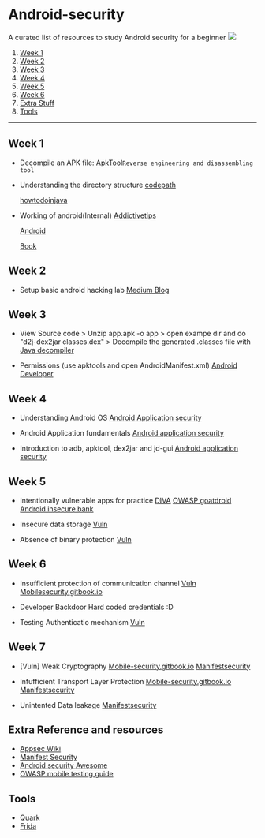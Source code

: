 # Android-security
A curated list of resources to study Android security for a beginner
![](https://img.shields.io/badge/android%20-security-blue.svg)

1. [Week 1](#week1)
2. [Week 2](#week2)
3. [Week 3](#week3)
4. [Week 4](#week4)
5. [Week 5](#week5)
6. [Week 6](#week6)
7. [Extra Stuff](#extra)
8. [Tools](#tools)

---
## <a name="week1"></a>Week 1
* Decompile an APK file: [ApkTool](https://ibotpeaches.github.io/Apktool/)`Reverse engineering and disassembling tool`

* Understanding the directory structure
	[codepath](https://guides.codepath.com/android/Android-Directory-Structure)

	[howtodoinjava](https://howtodoinjava.com/android/android-tutorial-android-project-structure-files-and-resources/)

* Working of android(Internal)
    [Addictivetips](https://www.addictivetips.com/mobile/android-partitions-explained-boot-system-recovery-data-cache-misc/)

    [Android](https://source.android.com/devices/bootloader/partitions-images)

	[Book](http://newandroidbook.com/AIvI-M-RL1.pdf)

## <a name="week2"></a>Week 2
* 	Setup basic android hacking lab
		[Medium Blog](https://medium.com/@ehsahil/basic-android-security-testing-lab-part-1-a2b87e667533)

## <a name="week3"></a>Week 3
* 	View Source code
		> Unzip app.apk -o app
		> open exampe dir and do "d2j-dex2jar classes.dex"
		> Decompile the generated .classes file with [Java decompiler](http://java-decompiler.github.io/)

* 	Permissions (use apktools and open AndroidManifest.xml)
		[Android Developer](https://developer.android.com/guide/topics/permissions/overview#normal-dangerous)

## <a name="week4"></a>Week 4
* 	Understanding Android OS
		[Android Application security](https://manifestsecurity.com/android-application-security-part-2/)

* 	Android Application fundamentals
		[Android application security](https://manifestsecurity.com/android-application-security-part-3/)

*  	Introduction to adb, apktool, dex2jar and jd-gui 
		[Android application security](https://manifestsecurity.com/android-application-security-part-3/)

## <a name="week5"></a>Week 5
* 	Intentionally vulnerable apps for practice
		[DIVA](https://payatu.com/damn-insecure-and-vulnerable-app/)
		[OWASP goatdroid](https://github.com/nvisium-jack-mannino/OWASP-GoatDroid-Project)
		[Android insecure bank](https://github.com/dineshshetty/Android-InsecureBankv2)

* 	Insecure data storage
		[Vuln](https://manifestsecurity.com/android-application-security-part-8/)

* Absence of binary protection
	[Vuln](https://manifestsecurity.com/android-application-security-part-9/)

## <a name="week6"></a>Week 6
* 	Insufficient protection of communication channel
		[Vuln](https://manifestsecurity.com/android-application-security-part-10/)
		[Mobilesecurity.gitbook.io](https://mobile-security.gitbook.io/mobile-security-testing-guide/general-mobile-app-testing-guide/0x04f-testing-network-communication)

* 	Developer Backdoor Hard coded credentials :D

* 	Testing Authenticatio mechanism
		[Vuln](https://manifestsecurity.com/android-application-security-part-12/)

## <a name="week7"></a>Week 7

* 	[Vuln] Weak Cryptography
		[Mobile-security.gitbook.io](https://mobile-security.gitbook.io/mobile-security-testing-guide/general-mobile-app-testing-guide/0x04g-testing-cryptography)
		[Manifestsecurity](https://manifestsecurity.com/android-application-security-part-13/)

*	Infufficient Transport Layer Protection
		[Mobile-security.gitbook.io](https://mobile-security.gitbook.io/mobile-security-testing-guide/general-mobile-app-testing-guide/0x04f-testing-network-communication)
		[Manifestsecurity](https://manifestsecurity.com/android-application-security-part-10/)

* 	Unintented Data leakage
		[Manifestsecurity](https://manifestsecurity.com/android-application-security-part-11/)


## <a name="extra"></a>Extra Reference and resources

* [Appsec Wiki](https://appsecwiki.com/#/README)
* [Manifest Security](https://manifestsecurity.com/)
* [Android security Awesome](https://github.com/ashishb/android-security-awesome)
* [OWASP mobile testing guide](https://github.com/OWASP/owasp-mstg)
## <a name="tools"></a>Tools

* [Quark](https://github.com/linkedin/qark/)
* [Frida](https://www.frida.re/)
